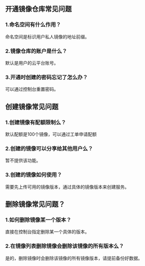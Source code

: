 ## 开通镜像仓库常见问题
### 1.命名空间有什么作用？
命名空间是标识用户私人镜像的地址前缀。
### 2.镜像仓库的账户是什么？
默认是用户的云平台账号。
### 3.开通时创建的密码忘记了怎么办？
可以通过控制台重置密码。

## 创建镜像常见问题
### 1.创建镜像有配额限制么？
默认配额是100个镜像，可以通过工单申请配额 
### 2.创建的镜像可以分享给其他用户么？
暂不提供该功能。
### 3.创建的镜像如何使用？
需要先上传可用的镜像版本，通过具体的镜像版本来创建服务。

## 删除镜像常见问题？
### 1.如何删除镜像某一个版本？
直接在控制台指定删除某一个具体的版本。
### 2.在镜像列表删除镜像会删除该镜像的所有版本么？
是的，删除镜像时会删除该镜像的所有镜像版本，请提前备份好数据。
